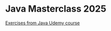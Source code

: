 # Java Masterclass 2025
[Exercises from  Java Udemy course](https://www.udemy.com/course/java-the-complete-java-developer-course/learn/lecture/34998528?start=0#overview)
